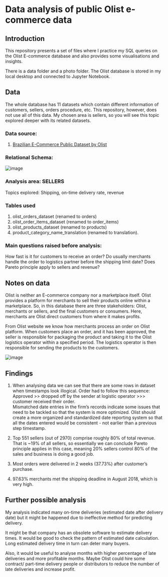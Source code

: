 # Data analysis of public Olist e-commerce data

## Introduction
This repository presents a set of files where I practice my SQL queries on the Olist E-commerce database and also provides some visualisations and insights.

There is a data folder and a photo folder. The Olist database is stored in my local desktop and connected to Jupyter Notebook.


## Data
The whole database has 11 datasets which contain different information of customers, sellers, orders procedure, etc. This repository, however, does not use all of this data. My chosen area is sellers, so you will see this topic explored deeper with its related datasets.

### Data source:
1. [Brazilian E-Commerce Public Dataset by Olist](https://www.kaggle.com/olistbr/brazilian-ecommerce)

### Relational Schema:
![image](https://user-images.githubusercontent.com/105608147/198329924-9352001a-e2d0-482c-9005-102c1c77784f.png)

### Analysis area: SELLERS
Topics explored: Shipping, on-time delivery rate, revenue

### Tables used
1.  olist_orders_dataset (renamed to orders)
2. olist_order_items_dataset (renamed to order_items)
3. olist_products_dataset (renamed to products)
4. product_category_name_translation (renamed to translation).

### Main questions raised before analysis:
How fast is it for customers to receive an order?
Do usually merchants handle the order to logistics partner before the shipping limit date?
Does Pareto principle apply to sellers and revenue?


## Notes on data
Olist is neither an E-commerce company nor a marketplace itself. Olist provides a platform for merchants to sell their products online within a marketplace. So, in this database there are three stakeholders: Olist, merchants or sellers, and the final customers or consumers. Here, merchants are Olist direct customers from where it makes profits.

From Olist website we know how merchants process an order on Olist platform.
When customers place an order, and it has been approved, the seller is responsible for packaging the product and taking it to the Olist logistics operator within a specified period.
The logistics operator is then responsible for sending the products to the customers.

![image](https://user-images.githubusercontent.com/105608147/198332253-129cb55f-f2ea-4594-8ce8-0118e82229ff.png)


## Findings
1. When analysing data we can see that there are some rows in dataset when timestamps look illogical.
Order had to follow this sequence:
Approved >> dropped off by the sender at logistic operator >>> customer received their order.  
Mismatched date entries in the firm’s records indicate some issues that need to be tackled so that the system is more optimized.
Olist should create a more organized and standardized date reporting system so that all the dates entered would be consistent - not earlier than a previous step timestamp.

2. Top 551 sellers (out of 2970) comprise roughly 80% of total revenue. That is ~19% of all sellers, so essentially we can conclude Pareto principle applies in this case, meaning 20% sellers control 80% of the sales and business is doing a good job.

3. Most orders were delivered in 2 weeks (37.73%) after customer’s purchase.

4. 97.63% merchants met the shipping deadline in August 2018, which is very high.

## Further possible analysis
My analysis indicated many on-time deliveries (estimated date after delivery date) but it might be happened due to ineffective method for predicting delivery.

It might be that company has an obsolete software to estimate delivery times. It would be good to check the pattern of estimated date calculation. Long estimated delivery time in turn can deter many buyers.

Also, it would be useful to analyse months with higher percentage of late deliveries and more profitable months. Maybe Olist could hire some contract/ part-time delivery people or distributors to reduce the number of late deliveries and increase profit.

